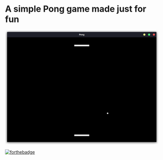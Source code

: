 # A simple Pong game made just for fun

![preview](./src/assets/preview.png)

[![forthebadge](https://forthebadge.com/images/badges/powered-by-black-magic.svg)](https://forthebadge.com)
